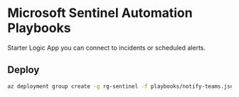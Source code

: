 
# Microsoft Sentinel Automation Playbooks

Starter Logic App you can connect to incidents or scheduled alerts.

## Deploy
```bash
az deployment group create -g rg-sentinel -f playbooks/notify-teams.json -p logicAppName=la-notify-teams
```
